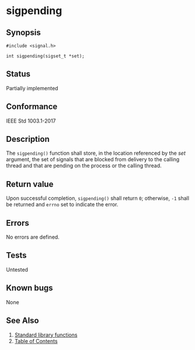 # sigpending

## Synopsis

`#include <signal.h>`

`int sigpending(sigset_t *set);`

## Status

Partially implemented

## Conformance

IEEE Std 1003.1-2017

## Description

The `sigpending()` function shall store, in the location referenced by the _set_ argument, the set of signals that are
blocked from delivery to the calling thread and that are pending on the process or the calling thread.

## Return value

Upon successful completion, `sigpending()` shall return `0`; otherwise, `-1` shall be returned and `errno` set to
indicate the error.

## Errors

No errors are defined.

## Tests

Untested

## Known bugs

None

## See Also

1. [Standard library functions](../functions.md)
2. [Table of Contents](../../../README.md)
